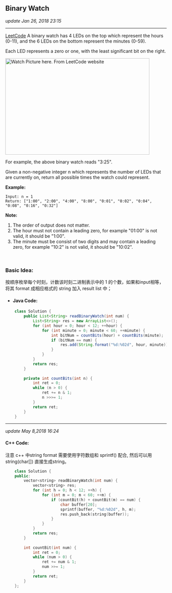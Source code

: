 ## Binary Watch
_update Jan 26, 2018  23:15_

---
[LeetCode](https://leetcode.com/problems/binary-watch/description/)
A binary watch has 4 LEDs on the top which represent the hours (0-11), and the 6 LEDs on the bottom represent the minutes (0-59).

Each LED represents a zero or one, with the least significant bit on the right.

<img src="https://upload.wikimedia.org/wikipedia/commons/8/8b/Binary_clock_samui_moon.jpg" alt="Watch Picture here. From LeetCode website" width="450" height="300">

For example, the above binary watch reads "3:25".

Given a non-negative integer n which represents the number of LEDs that are currently on, return all possible times the watch could represent.

**Example:**

    Input: n = 1
    Return: ["1:00", "2:00", "4:00", "8:00", "0:01", "0:02", "0:04", "0:08", "0:16", "0:32"]
    
**Note:**

1. The order of output does not matter.
2. The hour must not contain a leading zero, for example "01:00" is not valid, it should be "1:00".
3. The minute must be consist of two digits and may contain a leading zero, for example "10:2" is not valid, it should be "10:02".

<br>

### Basic Idea:
按顺序枚举每个时刻，计数该时刻二进制表示中的 1 的个数，如果和input相等，将其 format 成相应格式的 string 加入 result list 中；

* #### Java Code:
```java
    class Solution {
        public List<String> readBinaryWatch(int num) {
            List<String> res = new ArrayList<>();
            for (int hour = 0; hour < 12; ++hour) {
                for (int minute = 0; minute < 60; ++minute) {
                    int bitNum = countBits(hour) + countBits(minute);
                    if (bitNum == num) {
                        res.add(String.format("%d:%02d", hour, minute));
                    }
                }
            }
            return res;
        }
        
        private int countBits(int n) {
            int ret = 0;
            while (n > 0) {
                ret += n & 1;
                n >>>= 1;
            }
            return ret;
        }
    }
```

---
_update May 8,2018 16:24_

#### C++ Code:
注意 c++ 中string format 需要使用字符数组和 sprintf() 配合, 然后可以用 string(char[]) 直接生成string。 
```cpp
    class Solution {
    public:
        vector<string> readBinaryWatch(int num) {
            vector<string> res;
            for (int h = 0; h < 12; ++h) {
                for (int m = 0; m < 60; ++m) {
                    if (countBit(h) + countBit(m) == num) {
                        char buffer[20];
                        sprintf(buffer, "%d:%02d", h, m);
                        res.push_back(string(buffer));
                    }
                }
            }
            return res;
        }
        
        int countBit(int num) {
            int ret = 0;
            while (num > 0) {
                ret += num & 1;
                num >>= 1;
            }
            return ret;
        }
    };
```